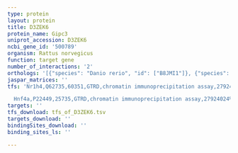 ```yaml
---
type: protein
layout: protein
title: D3ZEK6
protein_name: Gipc3
uniprot_accession: D3ZEK6
ncbi_gene_id: '500789'
organism: Rattus norvegicus
function: target gene
number_of_interactions: '2'
orthologs: '[{"species": "Danio rerio", "id": ["B8JMI1"]}, {"species": "Mus musculus", "id": ["<a href=\"/protein/q8r5m0\">Q8R5M0</a>"]}, {"species": "Caenorhabditis elegans", "id": ["Q18488", "Q20393"]}, {"species": "Drosophila melanogaster", "id": ["<a href=\"/protein/q7jx82\">Q7JX82</a>"]}]'
jaspar_matrices: ''
tfs: 'Nr1h4,Q62735,60351,GTRD,chromatin immunoprecipitation assay,27924024%5Buid%5D,No

  Hnf4a,P22449,25735,GTRD,chromatin immunoprecipitation assay,27924024%5Buid%5D,No'
targets: ''
tfs_download: tfs_of_D3ZEK6.tsv
targets_download: ''
bindingSites_download: ''
binding_sites_ls: ''

---
```

